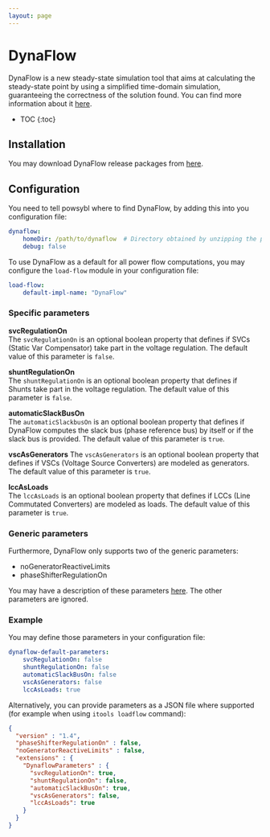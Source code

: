 ```yaml
---
layout: page
---
```


# DynaFlow

DynaFlow is a new steady-state simulation tool that aims at calculating the steady-state point by using a simplified time-domain simulation, guaranteeing the correctness of the solution found. You can find more information about it [here](https://dynawo.github.io/about/dynaflow).

* TOC
{:toc}

## Installation

You may download DynaFlow release packages from [here](https://github.com/dynawo/dynaflow-launcher/releases).


## Configuration

You need to tell powsybl where to find DynaFlow, by adding this into you configuration file:
```yaml
dynaflow:
    homeDir: /path/to/dynaflow  # Directory obtained by unzipping the package, should contain "bin"
    debug: false
```

To use DynaFlow as a default for all power flow computations, you may configure the `load-flow`
module in your configuration file:
```yaml
load-flow:
    default-impl-name: "DynaFlow"
```

### Specific parameters

**svcRegulationOn**  
The `svcRegulationOn` is an optional boolean property that defines if SVCs (Static Var Compensator) take part
in the voltage regulation. The default value of this parameter is `false`.

**shuntRegulationOn**  
The `shuntRegulationOn` is an optional boolean property that defines if Shunts take part in the voltage regulation.
The default value of this parameter is `false`.

**automaticSlackBusOn**  
The `automaticSlackbusOn` is an optional boolean property that defines if DynaFlow computes the slack bus
(phase reference bus) by itself or if the slack bus is provided.
The default value of this parameter is `true`.

**vscAsGenerators**
The `vscAsGenerators` is an optional boolean property that defines if VSCs (Voltage Source Converters)
are modeled as generators. The default value of this parameter is `true`.

**lccAsLoads**  
The `lccAsLoads` is an optional boolean property that defines if LCCs (Line Commutated Converters) are modeled as loads.
The default value of this parameter is `true`.

### Generic parameters
Furthermore, DynaFlow only supports two of the generic parameters:
- noGeneratorReactiveLimits
- phaseShifterRegulationOn

You may have a description of these parameters [here](index.md#parameters). The other parameters are ignored.

### Example

You may define those parameters in your configuration file:
```yaml
dynaflow-default-parameters:
    svcRegulationOn: false
    shuntRegulationOn: false
    automaticSlackBusOn: false
    vscAsGenerators: false
    lccAsLoads: true
```


Alternatively, you can provide parameters as a JSON file where supported
(for example when using `itools loadflow` command):
```json
{
  "version" : "1.4",
  "phaseShifterRegulationOn" : false,
  "noGeneratorReactiveLimits" : false,
  "extensions" : {
    "DynaflowParameters" : {
      "svcRegulationOn": true,
      "shuntRegulationOn": false,
      "automaticSlackBusOn": true,
      "vscAsGenerators": false,
      "lccAsLoads": true
    }
  }
}
```

